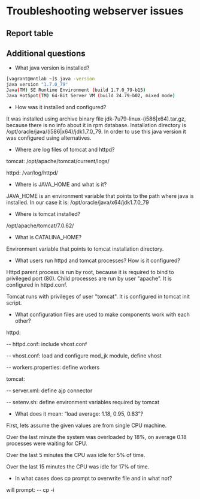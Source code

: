 # Troubleshooting webserver issues

## Report table


## Additional questions
+ What java version is installed?
```sh
[vagrant@mntlab ~]$ java -version
java version "1.7.0_79"
Java(TM) SE Runtime Environment (build 1.7.0_79-b15)
Java HotSpot(TM) 64-Bit Server VM (build 24.79-b02, mixed mode)
```

+ How was it installed and configured?

It was installed using archive binary file jdk-7u79-linux-(i586|x64).tar.gz, because there is no info about it in rpm database. Installation directory is /opt/oracle/java/(i586|x64)/jdk1.7.0_79. In order to use this java version it was configured using alternatives.

+ Where are log files of tomcat and httpd?

tomcat: /opt/apache/tomcat/current/logs/

httpd:  /var/log/httpd/

+ Where is JAVA_HOME and what is it?

JAVA_HOME is an environment variable that points to the path where java is installed. In our case it is: /opt/oracle/java/x64/jdk1.7.0_79

+ Where is tomcat installed?

/opt/apache/tomcat/7.0.62/

+ What is CATALINA_HOME?

Environment variable that points to tomcat installation directory.

+ What users run httpd and tomcat processes? How is it configured?

Httpd parent process is run by root, because it is required to bind to privileged port (80). Child processes are run by user "apache". It is configured in httpd.conf.

Tomcat runs with privileges of user "tomcat". It is configured in tomcat init script.

+ What configuration files are used to make components work with each other?

httpd:

-- httpd.conf: include vhost.conf

-- vhost.conf: load and configure mod_jk module, define vhost

-- workers.properties: define workers

tomcat:

-- server.xml: define ajp connector

-- setenv.sh: define environment variables required by tomcat

+ What does it mean: “load average: 1.18, 0.95, 0.83”?

First, lets assume the given values are from single CPU machine.

Over the last minute the system was overloaded by 18%, on average 0.18 processes were waiting for CPU.

Over the last 5 minutes the CPU was idle for 5% of time.

Over the last 15 minutes the CPU was idle for 17% of time.

+ In what cases does cp prompt to overwrite file and in what not?

will prompt:
-- cp -i

